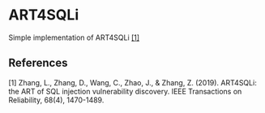 # ART4SQLi
Simple implementation of ART4SQLi [[1]](#1)
## References
<a id="1">[1]</a> 
Zhang, L., Zhang, D., Wang, C., Zhao, J., & Zhang, Z. (2019). ART4SQLi: the ART of SQL injection vulnerability discovery. IEEE Transactions on Reliability, 68(4), 1470-1489.
